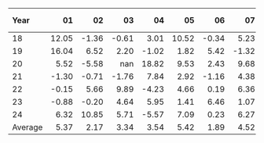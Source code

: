 | Year    |               01   |               02   |               03   |               04   |               05   |               06   |               07   |               08   |               09   |               10   |               11   |               12   |     Average ,     |
|:--------|-------------------:|-------------------:|-------------------:|-------------------:|-------------------:|-------------------:|-------------------:|-------------------:|-------------------:|-------------------:|-------------------:|-------------------:|------------------:|
| 18      |              12.05 |              -1.36 |              -0.61 |               3.01 |              10.52 |              -0.34 |               5.23 |               4.31 |               1.68 |              -4.88 |               8.38 |              -2.03 |              3.00 |
| 19      |              16.04 |               6.52 |               2.20 |              -1.02 |               1.82 |               5.42 |              -1.32 |               6.82 |              -0.34 |               0.35 |               3.93 |               0.28 |              3.39 |
| 20      |               5.52 |              -5.58 |             nan    |              18.82 |               9.53 |               2.43 |               9.68 |               1.66 |              -4.86 |              -3.23 |               9.60 |               6.70 |              4.57 |
| 21      |              -1.30 |              -0.71 |              -1.76 |               7.84 |               2.92 |              -1.16 |               4.38 |               2.68 |               1.08 |               7.74 |              -1.57 |               6.02 |              2.18 |
| 22      |              -0.15 |               5.66 |               9.89 |              -4.23 |               4.66 |               0.19 |               6.36 |               9.28 |              -1.40 |              18.07 |              -0.34 |              -2.41 |              3.80 |
| 23      |              -0.88 |              -0.20 |               4.64 |               5.95 |               1.41 |               6.46 |               1.07 |              -0.57 |              -4.99 |               1.26 |              19.02 |              11.30 |              3.71 |
| 24      |               6.32 |              10.85 |               5.71 |              -5.57 |               7.09 |               0.23 |               6.27 |               1.80 |               0.97 |               1.36 |             nan    |             nan    |              3.50 |
| Average |               5.37 |               2.17 |               3.34 |               3.54 |               5.42 |               1.89 |               4.52 |               3.71 |              -1.12 |               2.95 |               6.50 |               3.31 |              3.45 |